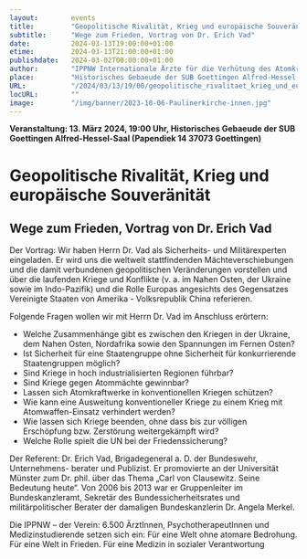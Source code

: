 ```yaml
---
layout:        events
title:         "Geopolitische Rivalität, Krieg und europäische Souveränität"
subtitle:      "Wege zum Frieden, Vortrag von Dr. Erich Vad"
date:          2024-03-13T19:00:00+01:00
etime:         2024-03-13T21:00:00+01:00
publishdate:   2024-03-02T00:00:00+01:00
author:        "IPPNW Internationale Ärzte für die Verhütung des Atomkrieges, Regionalgruppe Göttingen"
place:         "Historisches Gebaeude der SUB Goettingen Alfred-Hessel-Saal (Papendiek 14 37073 Goettingen)"
URL:           "/2024/03/13/19/00/geopolitische_rivalitaet_krieg_und_europaeische_souveraenitaet"
locURL:        ""
image:         "/img/banner/2023-10-06-Paulinerkirche-innen.jpg"
---
```


**Veranstaltung: 13. März 2024, 19:00 Uhr, Historisches Gebaeude der SUB Goettingen Alfred-Hessel-Saal (Papendiek 14 37073 Goettingen)**

Geopolitische Rivalität, Krieg und europäische Souveränität
===========

Wege zum Frieden, Vortrag von Dr. Erich Vad
-----------
Der Vortrag:
Wir haben Herrn Dr. Vad als Sicherheits- und Militärexperten eingeladen.
Er wird uns die weltweit stattfindenden Mächteverschiebungen und die
damit verbundenen geopolitischen Veränderungen vorstellen und über die
laufenden Kriege und Konflikte (v. a. im Nahen Osten, der Ukraine sowie
im Indo-Pazifik) und die Rolle Europas angesichts des Gegensatzes
Vereinigte Staaten von Amerika - Volksrepublik China referieren.

Folgende Fragen wollen wir mit Herrn Dr. Vad im Anschluss erörtern:
- Welche Zusammenhänge gibt es zwischen den Kriegen in der Ukraine,
dem Nahen Osten, Nordafrika sowie den Spannungen im Fernen Osten?
- Ist Sicherheit für eine Staatengruppe ohne Sicherheit für konkurrierende
Staatengruppen möglich?
- Sind Kriege in hoch industrialisierten Regionen führbar?
- Sind Kriege gegen Atommächte gewinnbar?
- Lassen sich Atomkraftwerke in konventionellen Kriegen schützen?
- Wie kann eine Ausweitung konventioneller Kriege zu einem Krieg mit
Atomwaffen-Einsatz verhindert werden?
- Wie lassen sich Kriege beenden, ohne dass bis zur völligen
Erschöpfung bzw. Zerstörung weitergekämpft wird?
- Welche Rolle spielt die UN bei der Friedenssicherung?

Der Referent:
Dr. Erich Vad, Brigadegeneral a. D. der Bundeswehr, Unternehmens-
berater und Publizist. Er promovierte an der Universität Münster zum Dr.
phil. über das Thema „Carl von Clausewitz. Seine Bedeutung heute“. Von
2006 bis 2013 war er Gruppenleiter im Bundeskanzleramt, Sekretär des
Bundessicherheitsrates und militärpolitischer Berater der damaligen
Bundeskanzlerin Dr. Angela Merkel.

Die IPPNW – der Verein:
6.500 ÄrztInnen, PsychotherapeutInnen und Medizinstudierende setzen
sich ein: Für eine Welt ohne atomare Bedrohung. Für eine Welt in
Frieden. Für eine Medizin in sozialer Verantwortung

